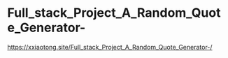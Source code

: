 # Full_stack_Project_A_Random_Quote_Generator-

https://xxiaotong.site/Full_stack_Project_A_Random_Quote_Generator-/
